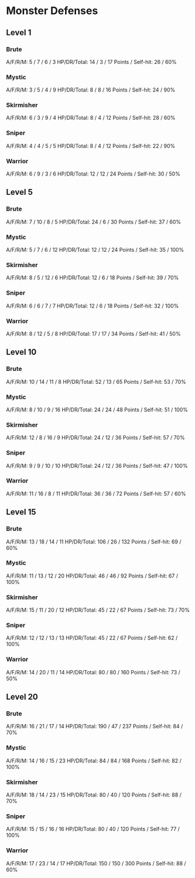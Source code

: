 # Monster Defenses

## Level 1

### Brute
A/F/R/M: 5 / 7 / 6 / 3
HP/DR/Total: 14 / 3 / 17
Points / Self-hit: 26 / 60%

### Mystic
A/F/R/M: 3 / 5 / 4 / 9
HP/DR/Total: 8 / 8 / 16
Points / Self-hit: 24 / 90%

### Skirmisher
A/F/R/M: 6 / 3 / 9 / 4
HP/DR/Total: 8 / 4 / 12
Points / Self-hit: 28 / 60%

### Sniper
A/F/R/M: 4 / 4 / 5 / 5
HP/DR/Total: 8 / 4 / 12
Points / Self-hit: 22 / 90%

### Warrior
A/F/R/M: 6 / 9 / 3 / 6
HP/DR/Total: 12 / 12 / 24
Points / Self-hit: 30 / 50%

## Level 5

### Brute
A/F/R/M: 7 / 10 / 8 / 5
HP/DR/Total: 24 / 6 / 30
Points / Self-hit: 37 / 60%

### Mystic
A/F/R/M: 5 / 7 / 6 / 12
HP/DR/Total: 12 / 12 / 24
Points / Self-hit: 35 / 100%

### Skirmisher
A/F/R/M: 8 / 5 / 12 / 6
HP/DR/Total: 12 / 6 / 18
Points / Self-hit: 39 / 70%

### Sniper
A/F/R/M: 6 / 6 / 7 / 7
HP/DR/Total: 12 / 6 / 18
Points / Self-hit: 32 / 100%

### Warrior
A/F/R/M: 8 / 12 / 5 / 8
HP/DR/Total: 17 / 17 / 34
Points / Self-hit: 41 / 50%

## Level 10

### Brute
A/F/R/M: 10 / 14 / 11 / 8
HP/DR/Total: 52 / 13 / 65
Points / Self-hit: 53 / 70%

### Mystic
A/F/R/M: 8 / 10 / 9 / 16
HP/DR/Total: 24 / 24 / 48
Points / Self-hit: 51 / 100%

### Skirmisher
A/F/R/M: 12 / 8 / 16 / 9
HP/DR/Total: 24 / 12 / 36
Points / Self-hit: 57 / 70%

### Sniper
A/F/R/M: 9 / 9 / 10 / 10
HP/DR/Total: 24 / 12 / 36
Points / Self-hit: 47 / 100%

### Warrior
A/F/R/M: 11 / 16 / 8 / 11
HP/DR/Total: 36 / 36 / 72
Points / Self-hit: 57 / 60%

## Level 15

### Brute
A/F/R/M: 13 / 18 / 14 / 11
HP/DR/Total: 106 / 26 / 132
Points / Self-hit: 69 / 60%

### Mystic
A/F/R/M: 11 / 13 / 12 / 20
HP/DR/Total: 46 / 46 / 92
Points / Self-hit: 67 / 100%

### Skirmisher
A/F/R/M: 15 / 11 / 20 / 12
HP/DR/Total: 45 / 22 / 67
Points / Self-hit: 73 / 70%

### Sniper
A/F/R/M: 12 / 12 / 13 / 13
HP/DR/Total: 45 / 22 / 67
Points / Self-hit: 62 / 100%

### Warrior
A/F/R/M: 14 / 20 / 11 / 14
HP/DR/Total: 80 / 80 / 160
Points / Self-hit: 73 / 50%

## Level 20

### Brute
A/F/R/M: 16 / 21 / 17 / 14
HP/DR/Total: 190 / 47 / 237
Points / Self-hit: 84 / 70%

### Mystic
A/F/R/M: 14 / 16 / 15 / 23
HP/DR/Total: 84 / 84 / 168
Points / Self-hit: 82 / 100%

### Skirmisher
A/F/R/M: 18 / 14 / 23 / 15
HP/DR/Total: 80 / 40 / 120
Points / Self-hit: 88 / 70%

### Sniper
A/F/R/M: 15 / 15 / 16 / 16
HP/DR/Total: 80 / 40 / 120
Points / Self-hit: 77 / 100%

### Warrior
A/F/R/M: 17 / 23 / 14 / 17
HP/DR/Total: 150 / 150 / 300
Points / Self-hit: 88 / 60%
